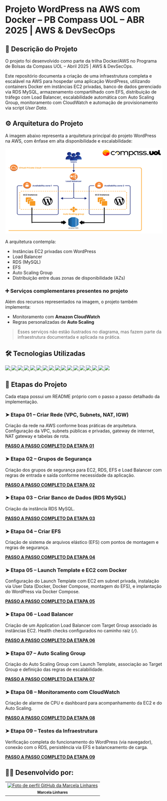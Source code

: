 # Projeto WordPress na AWS com Docker – PB Compass UOL – ABR 2025 | AWS & DevSecOps

## 📝 Descrição do Projeto

O projeto foi desenvolvido como parte da trilha Docker/AWS no Programa de Bolsas da Compass UOL – Abril 2025 | AWS & DevSecOps.

Este repositório documenta a criação de uma infraestrutura completa e escalável na AWS para hospedar uma aplicação WordPress, utilizando containers Docker em instâncias EC2 privadas, banco de dados gerenciado via RDS MySQL, armazenamento compartilhado com EFS, distribuição de tráfego com Load Balancer, escalabilidade automática com Auto Scaling Group, monitoramento com CloudWatch e automação de provisionamento via script *User Data*.

## ⚙️ Arquitetura do Projeto

A imagem abaixo representa a arquitetura principal do projeto WordPress na AWS, com ênfase em alta disponibilidade e escalabilidade:

![Diagrama da Arquitetura](img/01-arquitetura-projeto.png)

A arquitetura contempla:
- Instâncias EC2 privadas com WordPress
- Load Balancer
- RDS (MySQL)
- EFS
- Auto Scaling Group
- Distribuição entre duas zonas de disponibilidade (AZs)

### ➕ Serviços complementares presentes no projeto

Além dos recursos representados na imagem, o projeto também implementa:

- Monitoramento com **Amazon CloudWatch**
- Regras personalizadas de **Auto Scaling**

> Esses serviços não estão ilustrados no diagrama, mas fazem parte da infraestrutura documentada e aplicada na prática.

## 🛠️ Tecnologias Utilizadas

<a href="https://aws.amazon.com/pt/" target="_blank">
  <img src="https://img.shields.io/badge/AWS-232F3E?style=for-the-badge&logo=amazonaws&logoColor=white" />
</a>
<a href="https://docs.aws.amazon.com/AWSEC2/latest/UserGuide/concepts.html" target="_blank">
  <img src="https://img.shields.io/badge/Amazon EC2-FF9900?style=for-the-badge&logo=amazon-ec2&logoColor=white" />
</a>
<a href="https://www.mysql.com/" target="_blank">
  <img src="https://img.shields.io/badge/RDS MySQL-4479A1?style=for-the-badge&logo=mysql&logoColor=white" />
</a>
<a href="https://docs.aws.amazon.com/efs/" target="_blank">
  <img src="https://img.shields.io/badge/Amazon EFS-FF9900?style=for-the-badge&logo=amazons3&logoColor=white" />
</a>
<a href="https://docs.aws.amazon.com/elasticloadbalancing/" target="_blank">
  <img src="https://img.shields.io/badge/Application Load Balancer-0052CC?style=for-the-badge&logo=load-balancer&logoColor=white" />
</a>
<a href="https://docs.docker.com/" target="_blank">
  <img src="https://img.shields.io/badge/Docker-2496ED?style=for-the-badge&logo=docker&logoColor=white" />
</a>
<a href="https://docs.docker.com/compose/" target="_blank">
  <img src="https://img.shields.io/badge/Docker Compose-4285F4?style=for-the-badge&logo=docker&logoColor=white" />
</a>
<a href="https://docs.aws.amazon.com/autoscaling/" target="_blank">
  <img src="https://img.shields.io/badge/Auto Scaling-232F3E?style=for-the-badge&logo=amazonaws&logoColor=white" />
</a>
<a href="https://docs.aws.amazon.com/cloudwatch/" target="_blank">
  <img src="https://img.shields.io/badge/CloudWatch-FF4F8B?style=for-the-badge&logo=amazonaws&logoColor=white" />
</a>
<a href="https://wordpress.org/" target="_blank">
  <img src="https://img.shields.io/badge/WordPress-21759B?style=for-the-badge&logo=wordpress&logoColor=white" />
</a>
<a href="https://www.markdownguide.org/" target="_blank">
  <img src="https://img.shields.io/badge/Markdown-000000?style=for-the-badge&logo=markdown&logoColor=white" />
</a>
<a href="https://www.gnu.org/software/bash/" target="_blank">
  <img src="https://img.shields.io/badge/Shell-Bash-4EAA25?style=for-the-badge&logo=gnu-bash&logoColor=white" />
</a>
<a href="https://yaml.org/" target="_blank">
  <img src="https://img.shields.io/badge/YAML-000000?style=for-the-badge&logo=yaml&logoColor=white" />
</a>
<a href="https://aws.amazon.com/amazon-linux/">
  <img src="https://img.shields.io/badge/Amazon%20Linux%202023-232F3E?style=for-the-badge&logo=linux&logoColor=white" />
</a>
<a href="https://git-scm.com/" target="_blank">
  <img src="https://img.shields.io/badge/Git-F05032?style=for-the-badge&logo=git&logoColor=white" />
</a>
<a href="https://github.com/" target="_blank">
  <img src="https://img.shields.io/badge/GitHub-181717?style=for-the-badge&logo=github&logoColor=white" />
</a>
<a href="https://code.visualstudio.com/" target="_blank">
  <img src="https://img.shields.io/badge/VS Code-007ACC?style=for-the-badge&logo=visual-studio-code&logoColor=white" />
</a>

## 🔽 Etapas do Projeto

Cada etapa possui um README próprio com o passo a passo detalhado da implementação.

### ➤ Etapa 01 – Criar Rede (VPC, Subnets, NAT, IGW)  
Criação da rede na AWS conforme boas práticas de arquitetura.  
Configuração da VPC, subnets públicas e privadas, gateway de internet, NAT gateway e tabelas de rota.

**[PASSO A PASSO COMPLETO DA ETAPA 01](etapa-01-criar-rede.md)**

### ➤ Etapa 02 – Grupos de Segurança  
Criação dos grupos de segurança para EC2, RDS, EFS e Load Balancer com regras de entrada e saída conforme necessidade da aplicação.

**[PASSO A PASSO COMPLETO DA ETAPA 02](etapa-02-grupos-seguranca.md)**

### ➤ Etapa 03 – Criar Banco de Dados (RDS MySQL)  
Criação da instância RDS MySQL.

**[PASSO A PASSO COMPLETO DA ETAPA 03](etapa-03-rds-mysql.md)**

### ➤ Etapa 04 – Criar EFS  
Criação de sistema de arquivos elástico (EFS) com pontos de montagem e regras de segurança.

**[PASSO A PASSO COMPLETO DA ETAPA 04](etapa-04-efs.md)**

### ➤ Etapa 05 – Launch Template e EC2 com Docker  
Configuração do Launch Template com EC2 em subnet privada, instalação via User Data (Docker, Docker Compose, montagem do EFS), e implantação do WordPress via Docker Compose.

**[PASSO A PASSO COMPLETO DA ETAPA 05](etapa-05-launch-template-ec2.md)**

### ➤ Etapa 06 – Load Balancer  
Criação de um Application Load Balancer com Target Group associado às instâncias EC2. Health checks configurados no caminho raiz (`/`).

**[PASSO A PASSO COMPLETO DA ETAPA 06](etapa-06-load-balancer.md)**

### ➤ Etapa 07 – Auto Scaling Group  
Criação do Auto Scaling Group com Launch Template, associação ao Target Group e definição das regras de escalabilidade. 

**[PASSO A PASSO COMPLETO DA ETAPA 07](etapa-07-auto-scaling.md)**

### ➤ Etapa 08 – Monitoramento com CloudWatch  
Criação de alarme de CPU e dashboard para acompanhamento da EC2 e do Auto Scaling.

**[PASSO A PASSO COMPLETO DA ETAPA 08](etapa-08-cloudwatch.md)**

### ➤ Etapa 09 – Testes da Infraestrutura  
Verificação completa do funcionamento do WordPress (via navegador), conexão com o RDS, persistência via EFS e balanceamento de carga.

**[PASSO A PASSO COMPLETO DA ETAPA 09](etapa-09-testes.md)**

## 👩‍💻 Desenvolvido por:

<table>
  <tr>
    <td align="center">
      <a href="https://github.com/MarcelaLinhares">
        <img src="https://avatars.githubusercontent.com/u/141354578?v=4" width="80px;" alt="Foto de perfil GitHub da Marcela Linhares"/><br />
        <sub><b>Marcela Linhares</b></sub>
      </a>
    </td>
  </tr>
</table>